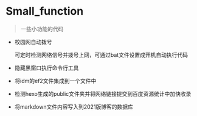 # Small_function

> 一些小功能的代码

- 校园网自动拨号

  可定时检测网络信号并拨号上网，可通过bat文件设置成开机自动执行代码

- 隐藏黑窗口执行命令行工具

- 将idm的ef2文件集成到一个文件中

- 检测hexo生成的public文件夹并将网络链接提交到百度资源统计中加快收录

- 将markdown文件内容写入到2021版博客的数据库